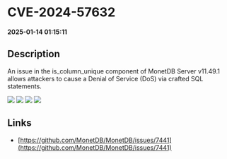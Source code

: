 # CVE-2024-57632

**2025-01-14 01:15:11**

## Description
An issue in the is_column_unique component of MonetDB Server v11.49.1 allows attackers to cause a Denial of Service (DoS) via crafted SQL statements.

![](https://img.shields.io/static/v1?label=Exploit&message=Yes&color=red)
![](https://img.shields.io/static/v1?label=Score&message=7.5&color=red)
![](https://img.shields.io/static/v1?label=Severity&message=HIGH&color=red)
![](https://img.shields.io/static/v1?label=CWE&message=SQL&color=green)

## Links
- [https://github.com/MonetDB/MonetDB/issues/7441](https://github.com/MonetDB/MonetDB/issues/7441)
